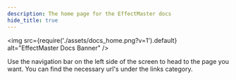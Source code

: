 ```yaml
---
description: The home page for the EffectMaster docs
hide_title: true
---
```


<img
src={require('./assets/docs_home.png?v=1').default}
alt="EffectMaster Docs Banner"
/>

<DocHeading icon="heroicons-outline:home" title="EffectMaster Home" description="Welcome to the EffectMaster docs!"></DocHeading>

Use the navigation bar on the left side of the screen to head to the page you want.
You can find the necessary url's under the links category.